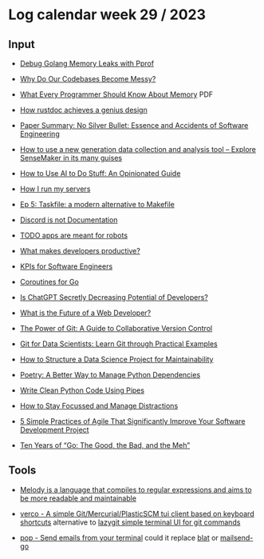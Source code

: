 # Log calendar week 29 / 2023

## Input

- [Debug Golang Memory Leaks with Pprof](https://www.codereliant.io/memory-leaks-with-pprof/)

- [Why Do Our Codebases Become Messy?](https://levelup.gitconnected.com/why-do-our-codebases-become-messy-2d4c2fac4bd1)

- [What Every Programmer Should Know About Memory](https://people.freebsd.org/~lstewart/articles/cpumemory.pdf) PDF

- [How rustdoc achieves a genius design](https://blog.goose.love/posts/rustdoc/)

- [Paper Summary: No Silver Bullet: Essence and Accidents of Software Engineering](https://fagnerbrack.com/paper-summary-no-silver-bullet-essence-and-accidents-of-software-engineering-55794c392e83)

- [How to use a new generation data collection and analysis tool – Explore SenseMaker in its many guises](https://thecynefin.co/how-to-use-data-collection-analysis-tool/)

- [How to Use AI to Do Stuff: An Opinionated Guide](https://www.oneusefulthing.org/p/how-to-use-ai-to-do-stuff-an-opinionated)

- [How I run my servers](https://blog.wesleyac.com/posts/how-i-run-my-servers)
- [Ep 5: Taskfile: a modern alternative to Makefile](https://cloudnativeengineer.substack.com/p/ep-5-taskfile-a-modern-alternative)
- [Discord is not Documentation](https://shkspr.mobi/blog/2023/07/discord-is-not-documentation/)
- [TODO apps are meant for robots](https://frantic.im/todo-for-robots/)
- [What makes developers productive?](https://jeremymikkola.com/posts/developer_productivity.html)
- [KPIs for Software Engineers](https://www.sledgeworx.io/kpis-for-software-engineers/)

- [Coroutines for Go](https://research.swtch.com/coro)
- [Is ChatGPT Secretly Decreasing Potential of Developers?](https://dev.to/akashpattnaik/is-chatgpt-secretly-decreasing-potential-of-developers-6ib)
- [What is the Future of a Web Developer?](https://dev.to/blackhorse0101/what-is-the-future-of-a-web-developer-nc8)
- [The Power of Git: A Guide to Collaborative Version Control](https://dev.to/opensauced/the-power-of-git-a-guide-to-collaborative-version-control-dl6)

- [Git for Data Scientists: Learn Git through Practical Examples](https://mathdatasimplified.com/2023/07/01/git-deep-dive-for-data-scientists/)

- [How to Structure a Data Science Project for Maintainability](https://mathdatasimplified.com/2023/06/17/how-to-structure-a-data-science-project-for-readability-and-transparency-2/)

- [Poetry: A Better Way to Manage Python Dependencies](https://mathdatasimplified.com/2023/06/12/poetry-a-better-way-to-manage-python-dependencies/)

- [Write Clean Python Code Using Pipes](https://mathdatasimplified.com/2023/05/18/write-clean-python-code-using-pipes-3/)

- [How to Stay Focussed and Manage Distractions](https://betterprogramming.pub/how-to-stay-focussed-and-manage-distractions-124a60133572)

- [5 Simple Practices of Agile That Significantly Improve Your Software Development Project](https://medium.com/@eiki1212/5-simple-techniques-that-significantly-improve-agile-development-761d5384b318)

- [Ten Years of “Go: The Good, the Bad, and the Meh”](https://blog.carlmjohnson.net/post/2023/ten-years-of-go-good-bad-meh/)


## Tools

- [Melody is a language that compiles to regular expressions and aims to be more readable and maintainable](https://github.com/yoav-lavi/melody)

- [verco - A simple Git/Mercurial/PlasticSCM tui client based on keyboard shortcuts](https://github.com/vamolessa/verco) alternative to [lazygit simple terminal UI for git commands](https://github.com/jesseduffield/lazygit)

- [pop - Send emails from your terminal](https://github.com/charmbracelet/pop) could it replace [blat](https://www.blat.net/) or [mailsend-go](https://github.com/muquit/mailsend-go)

